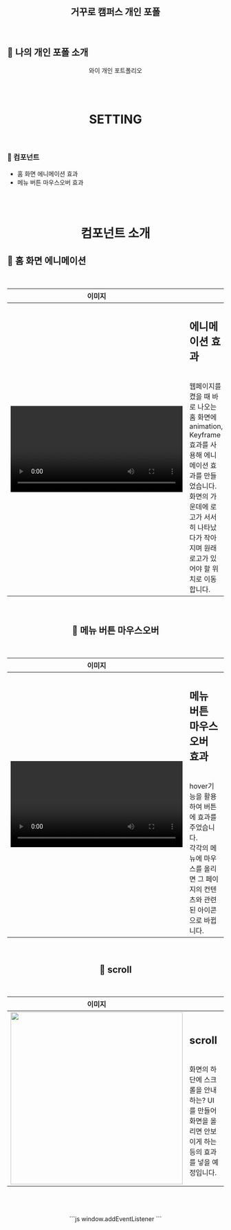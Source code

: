<br>

 <h2 align="center">거꾸로 캠퍼스 개인 포폴</h2>

<br>

## 🌱 나의 개인 포폴 소개 

<div align="center">

와이 개인 포트폴리오

</div>

</br>

</br>


 <h1 align="center"> SETTING </h1>
<br>


### 📱 컴포넌트

- 홈 화면 에니메이션 효과
- 메뉴 버튼 마우스오버 효과

<br>
<br>

 <h1 align="center"> 컴포넌트 소개 </h1>
 
## 📱 홈 화면 에니메이션

<br>

| 이미지 | |
|:-----:|:----|
| <video src="https://user-images.githubusercontent.com/94329539/146098364-7f90c031-c9e4-458b-bd7a-4d5ffc33d159.mov" width= 400> | <h2>에니메이션 효과 </h2> <br> 웹페이지를 켰을 때 바로 나오는 홈 화면에 animation, Keyframe효과를 사용해 에니메이션 효과를 만들었습니다. <br> 화면의 가운데에 로고가 서서히 나타났다가 작아지며 원래 로고가 있어야 할 위치로 이동합니다.  |

<div align="center">

<br>

 ## 📱 메뉴 버튼 마우스오버

<br>

| 이미지 | |
|:-----:|:----|
| <video src="https://user-images.githubusercontent.com/94329539/146098880-dcb5a236-5b89-4bdc-8c12-0e98bb38acc2.mov" width= 400> | <h2>메뉴 버튼 마우스오버 효과</h2> <br> hover기능을 활용하여 버튼에 효과를 주었습니다. <br> 각각의 메뉴에 마우스를 올리면 그 페이지의 컨텐츠와 관련된 아이콘으로 바뀝니다. |
 
<div align="center">
 
<br>

 ## 📱 scroll

<br>
 
 | 이미지 | |
|:-----:|:----|
| <img src="https://user-images.githubusercontent.com/94329539/146101013-188dbd64-7a54-42b4-b4df-efc4db2b3080.png" width= 400> | <h2>scroll</h2> <br> 화면의 하단에 스크롤을 안내하는? UI를 만들어 화면을 올리면 안보이게 하는 등의 효과를 넣을 예정입니다. |
 
<div align="center">
 
<br>
<br>

<br>
```js
  window.addEventListener
```

